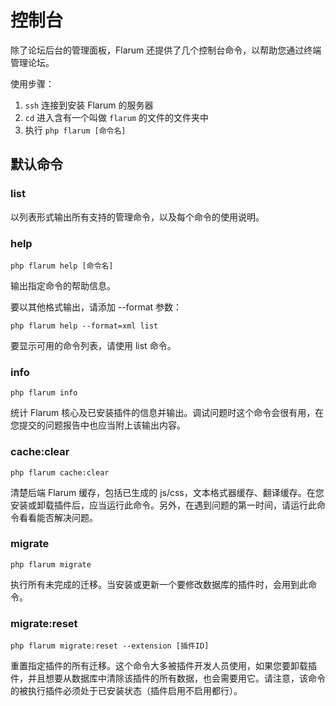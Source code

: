 <template>
  <outdated class="blue"></outdated>
</template>

# 控制台

除了论坛后台的管理面板，Flarum 还提供了几个控制台命令，以帮助您通过终端管理论坛。

使用步骤：

1. `ssh` 连接到安装 Flarum 的服务器
2. `cd` 进入含有一个叫做 `flarum` 的文件的文件夹中
3. 执行 `php flarum [命令名]`

## 默认命令

### list

以列表形式输出所有支持的管理命令，以及每个命令的使用说明。

### help

`php flarum help [命令名]`

输出指定命令的帮助信息。

要以其他格式输出，请添加 --format 参数：

`php flarum help --format=xml list`

要显示可用的命令列表，请使用 list 命令。

### info

`php flarum info`

统计 Flarum 核心及已安装插件的信息并输出。调试问题时这个命令会很有用，在您提交的问题报告中也应当附上该输出内容。

### cache:clear

`php flarum cache:clear`

清楚后端 Flarum 缓存，包括已生成的 js/css，文本格式器缓存、翻译缓存。在您安装或卸载插件后，应当运行此命令。另外，在遇到问题的第一时间，请运行此命令看看能否解决问题。

### migrate

`php flarum migrate`

执行所有未完成的迁移。当安装或更新一个要修改数据库的插件时，会用到此命令。

### migrate:reset

`php flarum migrate:reset --extension [插件ID]`

重置指定插件的所有迁移。这个命令大多被插件开发人员使用，如果您要卸载插件，并且想要从数据库中清除该插件的所有数据，也会需要用它。请注意，该命令的被执行插件必须处于已安装状态（插件启用不启用都行）。
